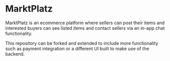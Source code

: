 # MarktPlatz
MarktPlatz is an ecommerce platform where sellers can post their items and interested buyers can see listed items and contact sellers via an in-app chat functionality.

This repository can be forked and extended to include more functionality such as payment integration or a different UI built to make use of the backend.

